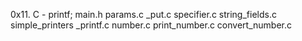 0x11. C - printf;
main.h
params.c
_put.c
specifier.c
string_fields.c
simple_printers
_printf.c
number.c
print_number.c
convert_number.c

